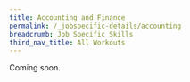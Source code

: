 ```yaml
---
title: Accounting and Finance
permalink: /_jobspecific-details/accounting
breadcrumb: Job Specific Skills
third_nav_title: All Workouts
---
```

Coming soon.
